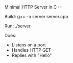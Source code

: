 Minimal HTTP Server in C++

Build:
g++ -o server server.cpp

Run:
./server

Does:
- Listens on a port
- Handles HTTP GET
- Replies with "Hello"
